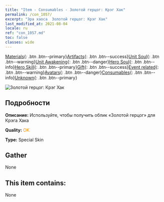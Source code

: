 ```yaml
---
title: "Item - Consumables - Золотой герцог: Крэг Хак"
permalink: /con_1057/
excerpt: "Эра хаоса  Золотой герцог: Крэг Хак"
last_modified_at: 2021-08-04
locale: ru
ref: "con_1057.md"
toc: false
classes: wide
---
```

 [Materials](/ItemsRU/){: .btn .btn--primary}[Artifacts](/ItemsRU/Artifacts/){: .btn .btn--success}[Unit Soul](/ItemsRU/UnitSoul/){: .btn .btn--warning}[Unit Awakening](/ItemsRU/UnitAwakening/){: .btn .btn--danger}[Hero Soul](/ItemsRU/HeroSoul/){: .btn .btn--info}[Hero Skill](/ItemsRU/HeroSkill/){: .btn .btn--primary}[Gift](/ItemsRU/Gift/){: .btn .btn--success}[Event related](/ItemsRU/Events/){: .btn .btn--warning}[Avatars](/ItemsRU/Avatars/){: .btn .btn--danger}[Consumables](/ItemsRU/Consumables/){: .btn .btn--info}[Unknown](/ItemsRU/Unknown/){: .btn .btn--primary}

 ![Золотой герцог: Крэг Хак](/images/h/h_CragHack5.jpg)

## Подробности
 **Описание:** Используйте, чтобы получить облик «Золотой герцог» для Крэга Хака

 **Quality:** <span style="color: #FF8C00">OK</span>

 **Type:** Special Skin

## Gather

  None

## This item contains:

  None

